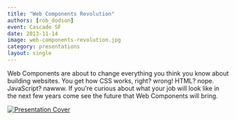 ```yaml
---
title: "Web Components Revolution"
authors: [rob_dodson]
event: Cascade SF
date: 2013-11-14
image: web-components-revolution.jpg
category: presentations
layout: single
---
```


Web Components are about to change everything you think you know about building
websites. You get how CSS works, right? wrong! HTML? nope. JavaScript? nawww. If
you're curious about what your job will look like in the next few years come see
the future that Web Components will bring.

<!-- Read more -->

<a href="http://robdodson.me/webcomponents-cascade">
    <img src="../../img/stories/web-components-revolution-cover.jpg" alt="Presentation Cover">
</a>
